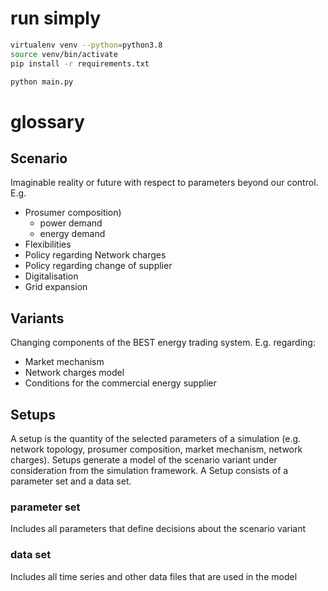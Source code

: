 run simply
==========

```sh
virtualenv venv --python=python3.8
source venv/bin/activate
pip install -r requirements.txt

python main.py
```
glossary
========
## Scenario
Imaginable reality or future with respect to parameters beyond our control. E.g.
- Prosumer composition)
  - power demand
  - energy demand
- Flexibilities
- Policy regarding Network charges
- Policy regarding change of supplier 
- Digitalisation
- Grid expansion

## Variants
Changing components of the BEST energy trading system. E.g. regarding: 
 - Market mechanism
 - Network charges model 
 - Conditions for the commercial energy supplier
   
## Setups 
A setup is the quantity of the selected parameters of a simulation (e.g. network topology, prosumer composition, market mechanism, network charges).
Setups generate a model of the scenario variant under consideration from the simulation framework.
A Setup consists of a parameter set and a data set.
### parameter set
Includes all parameters that define decisions about the scenario variant
### data set
Includes all time series and other data files that are used in the model
